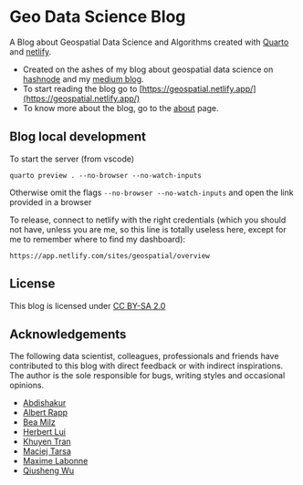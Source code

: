 # Geo Data Science Blog

A Blog about Geospatial Data Science and Algorithms created with [Quarto](https://quarto.org/) and [netlify](https://app.netlify.com/). 

- Created on the ashes of my blog about geospatial data science on [hashnode](https://geods.hashnode.dev/) and my [medium blog](https://medium.com/@sebastianof/).
- To start reading the blog go to [https://geospatial.netlify.app/](https://geospatial.netlify.app/)
- To know more about the blog, go to the [about](https://geospatial.netlify.app/about/about.html) page.


## Blog local development

To start the server (from vscode)
```
quarto preview . --no-browser --no-watch-inputs
```
Otherwise omit the flags `--no-browser --no-watch-inputs` and open the link provided in a browser

To release, connect to netlify with the right credentials (which you should not have, unless you are me, so this line is totally useless here, except for me to remember where to find my dashboard):
```
https://app.netlify.com/sites/geospatial/overview
```

## License

This blog is licensed under [CC BY-SA 2.0](https://creativecommons.org/licenses/by-sa/2.0/)

## Acknowledgements

The following data scientist, colleagues, professionals and friends have contributed to this blog with direct feedback or with indirect inspirations. 
The author is the sole responsible for bugs, writing styles and occasional opinions.

- [Abdishakur](https://medium.com/@shakasom)
- [Albert Rapp](https://albert-rapp.de/posts/13_quarto_blog_writing_guide/13_quarto_blog_writing_guide.html)
- [Bea Milz](https://beamilz.com/posts/2022-06-05-creating-a-blog-with-quarto/en/)
- [Herbert Lui](https://herbertlui.medium.com/)
- [Khuyen Tran](https://khuyentran1476.medium.com/)
- [Maciej Tarsa](https://medium.com/@maciejtarsa)
- [Maxime Labonne](https://mlabonne.github.io/blog/)
- [Qiusheng Wu](https://github.com/giswqs)


